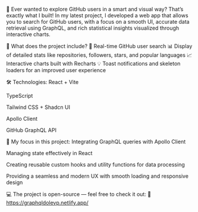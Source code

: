 🚀 Ever wanted to explore GitHub users in a smart and visual way? That’s exactly what I built!
In my latest project, I developed a web app that allows you to search for GitHub users, with a focus on a smooth UI, accurate data retrieval using GraphQL, and rich statistical insights visualized through interactive charts.

🧠 What does the project include?
🔎 Real-time GitHub user search
📊 Display of detailed stats like repositories, followers, stars, and popular languages
📈 Interactive charts built with Recharts
💡 Toast notifications and skeleton loaders for an improved user experience

🛠️ Technologies:
React + Vite

TypeScript

Tailwind CSS + Shadcn UI

Apollo Client

GitHub GraphQL API

🎯 My focus in this project:
Integrating GraphQL queries with Apollo Client

Managing state effectively in React

Creating reusable custom hooks and utility functions for data processing

Providing a seamless and modern UX with smooth loading and responsive design

💻 The project is open-source — feel free to check it out:
📎 https://graphqldolevp.netlify.app/
